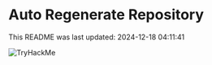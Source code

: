 # Auto Regenerate Repository

This README was last updated: 2024-12-18 04:11:41

 ![TryHackMe](https://tryhackme.com/badge/533634)